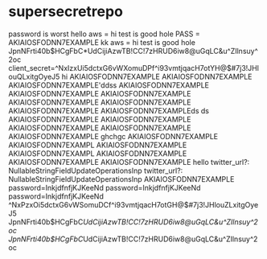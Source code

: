 # supersecretrepo


password is worst hello
aws = hi test is good hole
PASS = AKIAIOSFODNN7EXAMPLE
kk
aws = hi test is good hole
JpnNFrti40b$HCgFbC*UdCijiAzwTB!CC!7zHRUD6iw8@uGqLC&u^ZIlnsuy^2oc
client_secret=^NxIzxUi5dctxG6vWXomuDPf^i93vmtjqacH7otYH@$#7j3!JHlouQLxitgOyeJ5
hi
AKIAIOSFODNN7EXAMPLE
AKIAIOSFODNN7EXAMPLE
AKIAIOSFODNN7EXAMPLE'ddss
AKIAIOSFODNN7EXAMPLE
AKIAIOSFODNN7EXAMPLE
AKIAIOSFODNN7EXAMPLE
AKIAIOSFODNN7EXAMPLE
AKIAIOSFODNN7EXAMPLE
AKIAIOSFODNN7EXAMPLE
AKIAIOSFODNN7EXAMPLEds ds
AKIAIOSFODNN7EXAMPLE
AKIAIOSFODNN7EXAMPLE
AKIAIOSFODNN7EXAMPLE
AKIAIOSFODNN7EXAMPLE
AKIAIOSFODNN7EXAMPLE
ghchgc
AKIAIOSFODNN7EXAMPLE
AKIAIOSFODNN7EXAMPL
AKIAIOSFODNN7EXAMPLE
AKIAIOSFODNN7EXAMPL
AKIAIOSFODNN7EXAMPLE
AKIAIOSFODNN7EXAMPLE
AKIAIOSFODNN7EXAMPLE
hello
twitter_url?: NullableStringFieldUpdateOperationsInp
twitter_url?: NullableStringFieldUpdateOperationsInp
AKIAIOSFODNN7EXAMPLE
password=InkjdfnfjKJKeeNd
password=InkjdfnfjKJKeeNd
password=InkjdfnfjKJKeeNd
^NxPzxOi5dctxG6vWSomuDCf^i93vmtjqacH7otGH@$#7j3!JHlouZLxitgOyeJ5
JpnNFrti40b$HCgFbC*UdCijiAzwTB!CC!7zHRUD6iw8@uGqLC&u^ZIlnsuy^2oc
JpnNFrti40b$HCgFbC*UdCijiAzwTB!CC!7zHRUD6iw8@uGqLC&u^ZIlnsuy^2oc
